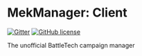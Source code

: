 # MekManager: Client

[![Gitter](https://img.shields.io/badge/Gitter-Join%20Chat%20%E2%86%92-1dce73.svg?style=flat-square)](https://gitter.im/MekManager/mekmanager_api?utm_source=badge&utm_medium=badge&utm_campaign=pr-badge)
[![GitHub license](https://img.shields.io/github/license/MekManager/mekmanager_client.svg?style=flat-square)](https://www.gnu.org/copyleft/gpl.html)

The unofficial BattleTech campaign manager
